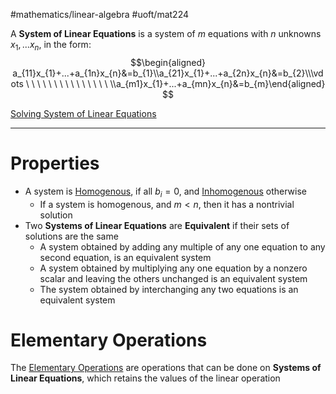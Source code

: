 #mathematics/linear-algebra 
#uoft/mat224 

A **System of Linear Equations** is a system of $m$ equations with $n$ unknowns $x_{1},...x_{n}$, in the form:
$$\begin{aligned} a_{11}x_{1}+...+a_{1n}x_{n}&=b_{1}\\a_{21}x_{1}+...+a_{2n}x_{n}&=b_{2}\\\vdots \ \ \ \ \ \  \ \ \ \ \ \ \ \  \ \\a_{m1}x_{1}+...+a_{mn}x_{n}&=b_{m}\end{aligned} $$

[Solving System of Linear Equations](Solving%20System%20of%20Linear%20Equations)

---
# Properties
- A system is [Homogenous](Homogenous.md), if all $b_{i}=0$, and [Inhomogenous](Inhomogenous.md) otherwise
	- If a system is homogenous, and $m<n$, then it has a nontrivial solution
- Two **Systems of Linear Equations** are **Equivalent** if their sets of solutions are the same
	- A system obtained by adding any multiple of any one equation to any second equation, is an equivalent system
	- A system obtained by multiplying any one equation by a nonzero scalar and leaving the others unchanged is an equivalent system
	- The system obtained by interchanging any two equations is an equivalent system

# Elementary Operations 
The [Elementary Operations](Elementary%20Operations) are operations that can be done on **Systems of Linear Equations**, which retains the values of the linear operation
